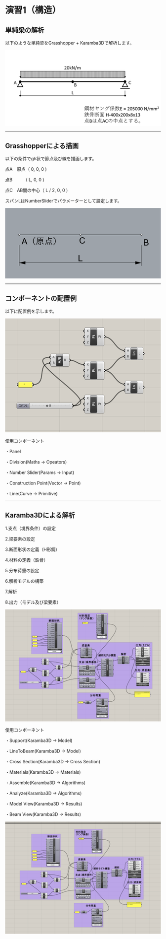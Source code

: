 # 演習1（構造）
## 単純梁の解析
以下のような単純梁をGrasshopper + Karamba3Dで解析します。

![](img/2022-04-27-20-32-10.png)

***
## Grasshopperによる描画


以下の条件でgh状で節点及び線を描画します。

点A　原点（ 0, 0, 0 )

点B　　　（ L, 0, 0 )

点C　AB間の中心（ L / 2, 0, 0 )

スパンLはNumberSliderでパラメーターとして設定します。

![](img/2022-04-27-20-16-42.png)

***
## コンポーネントの配置例

以下に配置例を示します。

![](img/2022-04-27-20-18-24.png)

使用コンポーネント

・Panel

・Division(Maths → Opeators)

・Number Slider(Params → Input)

・Construction Point(Vector → Point)

・Line(Curve → Primitive)


***
## Karamba3Dによる解析


1.支点（境界条件）の設定

2.梁要素の設定

3.断面形状の定義（H形鋼）

4.材料の定義（鉄骨）

5.分布荷重の設定

6.解析モデルの構築

7.解析

8.出力（モデル及び梁要素）

![](img/2022-04-27-20-52-56.png)

使用コンポーネント

・Support(Karamba3D → Model)

・LineToBeam(Karamba3D → Model)

・Cross Section(Karamba3D → Cross Section)

・Materials(Karamba3D → Materials)

・Assemble(Karamba3D → Algorithms)

・Analyze(Karamba3D → Algorithms)

・Model View(Karamba3D → Results)

・Beam View(Karamba3D → Results)

![](img/2022-04-27-20-43-09.png)

